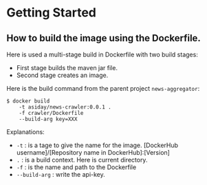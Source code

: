 # Getting Started

## How to build the image using the Dockerfile.

Here is used a multi-stage build in Dockerfile with two build stages:
* First stage builds the maven jar file.
* Second stage creates an image.
   
Here is the build command from the parent project `news-aggregator`:

```
$ docker build 
    -t asiday/news-crawler:0.0.1 .
    -f crawler/Dockerfile  
    --build-arg key=XXX
```

Explanations:
* `-t` : is a tage to give the name for the image.
[DockerHub username]/[Repository name in DockerHub]:[Version]
* `.`  : is a build context. Here is current directory.
* `-f` : is the name and path to the Dockerfile
* `--build-arg` : write the api-key.
